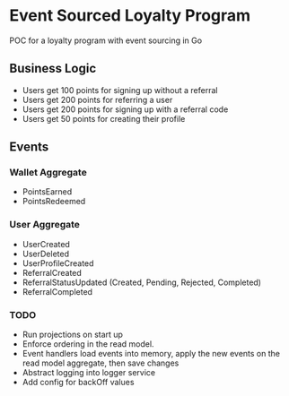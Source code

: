 # Event Sourced Loyalty Program

POC for a loyalty program with event sourcing in Go

## Business Logic

-   Users get 100 points for signing up without a referral
-   Users get 200 points for referring a user
-   Users get 200 points for signing up with a referral code
-   Users get 50 points for creating their profile

## Events

### Wallet Aggregate

-   PointsEarned
-   PointsRedeemed

### User Aggregate

-   UserCreated
-   UserDeleted
-   UserProfileCreated
-   ReferralCreated
-   ReferralStatusUpdated (Created, Pending, Rejected, Completed)
-   ReferralCompleted

### TODO

-   Run projections on start up
-   Enforce ordering in the read model.
-   Event handlers load events into memory, apply the new events on the read model aggregate, then save changes
-   Abstract logging into logger service
-   Add config for backOff values
